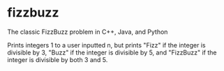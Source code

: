 # fizzbuzz

The classic FizzBuzz problem in C++, Java, and Python

Prints integers 1 to a user inputted n, but prints "Fizz" if the integer is divisible by 3, "Buzz" if the integer is divisible by 5, and "FizzBuzz" if the integer is divisible by both 3 and 5.
